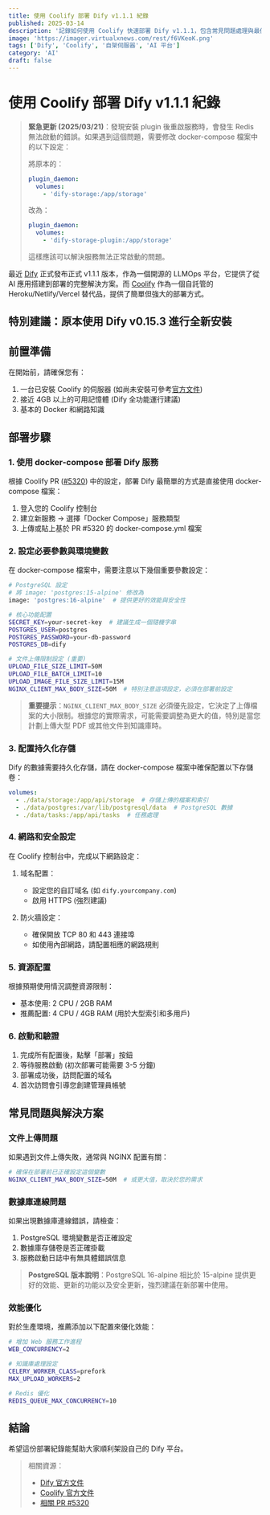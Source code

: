 ```yaml
---
title: 使用 Coolify 部署 Dify v1.1.1 紀錄
published: 2025-03-14
description: '記錄如何使用 Coolify 快速部署 Dify v1.1.1，包含常見問題處理與最佳設定，輕鬆架設自己的 AI 應用開發平台。'
image: 'https://imager.virtualxnews.com/rest/f6VKeoK.png'
tags: ['Dify', 'Coolify', '自架伺服器', 'AI 平台']
category: 'AI'
draft: false 
---
```


# 使用 Coolify 部署 Dify v1.1.1 紀錄

> **緊急更新 (2025/03/21)**：發現安裝 plugin 後重啟服務時，會發生 Redis 無法啟動的錯誤。如果遇到這個問題，需要修改 docker-compose 檔案中的以下設定：
> 
> 將原本的：
> ```yaml
> plugin_daemon:
>   volumes:
>     - 'dify-storage:/app/storage'
> ```
> 
> 改為：
> ```yaml
> plugin_daemon:
>   volumes:
>     - 'dify-storage-plugin:/app/storage'
> ```
> 
> 這樣應該可以解決服務無法正常啟動的問題。

最近 [Dify](https://dify.ai) 正式發布正式 v1.1.1 版本，作為一個開源的 LLMOps 平台，它提供了從 AI 應用搭建到部署的完整解決方案。而 [Coolify](https://coolify.io) 作為一個自託管的 Heroku/Netlify/Vercel 替代品，提供了簡單但強大的部署方式。

## 特別建議：原本使用 Dify v0.15.3 進行全新安裝

## 前置準備

在開始前，請確保您有：

1. 一台已安裝 Coolify 的伺服器 (如尚未安裝可參考[官方文件](https://coolify.io/docs/installation))
2. 接近 4GB 以上的可用記憶體 (Dify 全功能運行建議)
3. 基本的 Docker 和網路知識

## 部署步驟

### 1. 使用 docker-compose 部署 Dify 服務

根據 Coolify PR ([#5320](https://github.com/coollabsio/coolify/pull/5320)) 中的設定，部署 Dify 最簡單的方式是直接使用 docker-compose 檔案：

1. 登入您的 Coolify 控制台
2. 建立新服務 → 選擇「Docker Compose」服務類型
3. 上傳或貼上基於 PR #5320 的 docker-compose.yml 檔案

### 2. 設定必要參數與環境變數

在 docker-compose 檔案中，需要注意以下幾個重要參數設定：

```bash
# PostgreSQL 設定
# 將 image: 'postgres:15-alpine' 修改為
image: 'postgres:16-alpine'  # 提供更好的效能與安全性

# 核心功能配置
SECRET_KEY=your-secret-key  # 建議生成一個隨機字串
POSTGRES_USER=postgres
POSTGRES_PASSWORD=your-db-password
POSTGRES_DB=dify

# 文件上傳限制設定 (重要)
UPLOAD_FILE_SIZE_LIMIT=50M
UPLOAD_FILE_BATCH_LIMIT=10
UPLOAD_IMAGE_FILE_SIZE_LIMIT=15M
NGINX_CLIENT_MAX_BODY_SIZE=50M  # 特別注意這項設定，必須在部署前設定
```

> **重要提示**：`NGINX_CLIENT_MAX_BODY_SIZE` 必須優先設定，它決定了上傳檔案的大小限制。根據您的實際需求，可能需要調整為更大的值，特別是當您計劃上傳大型 PDF 或其他文件到知識庫時。

### 3. 配置持久化存儲

Dify 的數據需要持久化存儲，請在 docker-compose 檔案中確保配置以下存儲卷：

```yaml
volumes:
  - ./data/storage:/app/api/storage  # 存儲上傳的檔案和索引
  - ./data/postgres:/var/lib/postgresql/data  # PostgreSQL 數據
  - ./data/tasks:/app/api/tasks  # 任務處理
```

### 4. 網路和安全設定

在 Coolify 控制台中，完成以下網路設定：

1. 域名配置：
   - 設定您的自訂域名 (如 `dify.yourcompany.com`)
   - 啟用 HTTPS (強烈建議)

2. 防火牆設定：
   - 確保開放 TCP 80 和 443 連接埠
   - 如使用內部網路，請配置相應的網路規則

### 5. 資源配置

根據預期使用情況調整資源限制：

- 基本使用: 2 CPU / 2GB RAM
- 推薦配置: 4 CPU / 4GB RAM (用於大型索引和多用戶)

### 6. 啟動和驗證

1. 完成所有配置後，點擊「部署」按鈕
2. 等待服務啟動 (初次部署可能需要 3-5 分鐘)
3. 部署成功後，訪問配置的域名
4. 首次訪問會引導您創建管理員帳號

## 常見問題與解決方案

### 文件上傳問題

如果遇到文件上傳失敗，通常與 NGINX 配置有關：

```bash
# 確保在部署前已正確設定這個變數
NGINX_CLIENT_MAX_BODY_SIZE=50M  # 或更大值，取決於您的需求
```

### 數據庫連線問題

如果出現數據庫連線錯誤，請檢查：

1. PostgreSQL 環境變數是否正確設定
2. 數據庫存儲卷是否正確掛載
3. 服務啟動日誌中有無具體錯誤信息

> **PostgreSQL 版本說明**：PostgreSQL 16-alpine 相比於 15-alpine 提供更好的效能、更新的功能以及安全更新，強烈建議在新部署中使用。

### 效能優化

對於生產環境，推薦添加以下配置來優化效能：

```bash
# 增加 Web 服務工作進程
WEB_CONCURRENCY=2

# 知識庫處理設定
CELERY_WORKER_CLASS=prefork
MAX_UPLOAD_WORKERS=2

# Redis 優化
REDIS_QUEUE_MAX_CONCURRENCY=10
```

## 結論

希望這份部署紀錄能幫助大家順利架設自己的 Dify 平台。

> 相關資源：
> - [Dify 官方文件](https://docs.dify.ai/)
> - [Coolify 官方文件](https://coolify.io/docs/)
> - [相關 PR #5320](https://github.com/coollabsio/coolify/pull/5320)